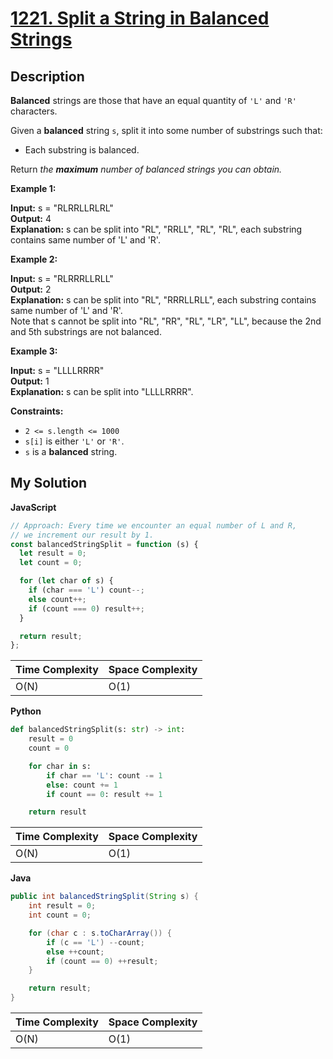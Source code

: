 # [1221. Split a String in Balanced Strings](https://leetcode.com/problems/split-a-string-in-balanced-strings)

## Description

**Balanced** strings are those that have an equal quantity of `'L'` and `'R'` characters.

Given a **balanced** string `s`, split it into some number of substrings such that:

- Each substring is balanced.

Return _the **maximum** number of balanced strings you can obtain._

**Example 1:**

**Input:** s = "RLRRLLRLRL"  
**Output:** 4  
**Explanation:** s can be split into "RL", "RRLL", "RL", "RL", each substring contains same number of 'L' and 'R'.

**Example 2:**

**Input:** s = "RLRRRLLRLL"  
**Output:** 2  
**Explanation:** s can be split into "RL", "RRRLLRLL", each substring contains same number of 'L' and 'R'.  
Note that s cannot be split into "RL", "RR", "RL", "LR", "LL", because the 2nd and 5th substrings are not balanced.

**Example 3:**

**Input:** s = "LLLLRRRR"  
**Output:** 1  
**Explanation:** s can be split into "LLLLRRRR".

**Constraints:**

- `2 <= s.length <= 1000`
- `s[i]` is either `'L'` or `'R'`.
- `s` is a **balanced** string.

## My Solution

**JavaScript**

```js
// Approach: Every time we encounter an equal number of L and R,
// we increment our result by 1.
const balancedStringSplit = function (s) {
  let result = 0;
  let count = 0;

  for (let char of s) {
    if (char === 'L') count--;
    else count++;
    if (count === 0) result++;
  }

  return result;
};
```

| Time Complexity | Space Complexity |
| --------------- | ---------------- |
| O(N)            | O(1)             |

**Python**

```python
def balancedStringSplit(s: str) -> int:
    result = 0
    count = 0

    for char in s:
        if char == 'L': count -= 1
        else: count += 1
        if count == 0: result += 1

    return result
```

| Time Complexity | Space Complexity |
| --------------- | ---------------- |
| O(N)            | O(1)             |

**Java**

```java
public int balancedStringSplit(String s) {
    int result = 0;
    int count = 0;

    for (char c : s.toCharArray()) {
        if (c == 'L') --count;
        else ++count;
        if (count == 0) ++result;
    }

    return result;
}
```

| Time Complexity | Space Complexity |
| --------------- | ---------------- |
| O(N)            | O(1)             |
